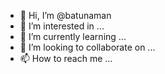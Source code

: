 - 👋 Hi, I’m @batunaman
- 👀 I’m interested in ...
- 🌱 I’m currently learning ...
- 💞️ I’m looking to collaborate on ...
- 📫 How to reach me ...

<!---
batunaman/batunaman is a ✨ special ✨ repository because its `README.md` (this file) appears on your GitHub profile.
You can click the Preview link to take a look at your changes.
--->
